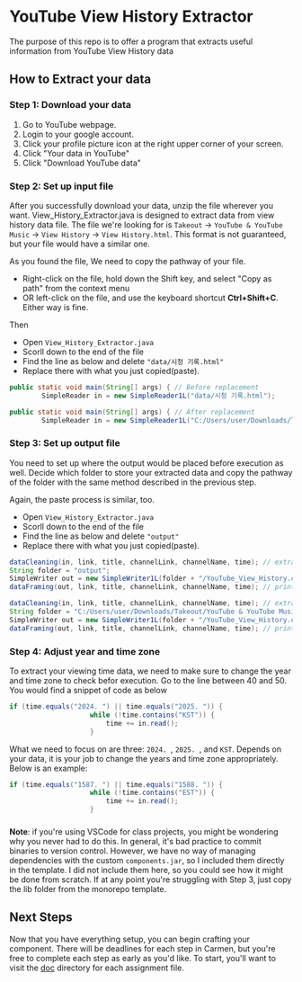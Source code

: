 # YouTube View History Extractor

The purpose of this repo is to offer a program that extracts useful information from YouTube View History data

## 

## How to Extract your data

### Step 1: Download your data

1. Go to YouTube webpage.
2. Login to your google account.
3. Click your profile picture icon at the right upper corner of your screen.
4. Click "Your data in YouTube"
5. Click "Download YouTube data"

### Step 2: Set up input file

After you successfully download your data, unzip the file wherever you want. View_History_Extractor.java is designed to extract data from view history data file. The file we're looking for is `Takeout` -> `YouTube & YouTube Music` -> `View History` -> `View History.html`.
This format is not guaranteed, but your file would have a similar one. 

As you found the file, We need to copy the pathway of your file.
- Right-click on the file, hold down the Shift key, and select "Copy as path" from the context menu 
- OR left-click on the file, and use the keyboard shortcut **Ctrl+Shift+C**. 
Either way is fine.

Then 
- Open `View_History_Extractor.java`
- Scorll down to the end of the file
- Find the line as below and delete `"data/시청 기록.html"`
- Replace there with what you just copied(paste).
```java
public static void main(String[] args) { // Before replacement
        SimpleReader in = new SimpleReader1L("data/시청 기록.html");
```
```java
public static void main(String[] args) { // After replacement
        SimpleReader in = new SimpleReader1L("C:/Users/user/Downloads/Takeout/YouTube & YouTube Music/View History/View History.html"); // Example pathway
```

### Step 3: Set up output file

You need to set up where the output would be placed before execution as well. Decide which folder to store your extracted data and copy the pathway of the folder with the same method described in the previous step.

Again, the paste process is similar, too.
- Open `View_History_Extractor.java`
- Scorll down to the end of the file
- Find the line as below and delete `"output"`
- Replace there with what you just copied(paste).
```java
dataCleaning(in, link, title, channelLink, channelName, time); // extract youtube data
String folder = "output";
SimpleWriter out = new SimpleWriter1L(folder + "/YouTube_View_History.csv");
dataFraming(out, link, title, channelLink, channelName, time); // print data into text file
```
```java
dataCleaning(in, link, title, channelLink, channelName, time); // extract youtube data
String folder = "C:/Users/user/Downloads/Takeout/YouTube & YouTube Music/View History";
SimpleWriter out = new SimpleWriter1L(folder + "/YouTube_View_History.csv");
dataFraming(out, link, title, channelLink, channelName, time); // print data into text file
```

### Step 4: Adjust year and time zone

To extract your viewing time data, we need to make sure to change the year and time zone to check befor execution. Go to the line between 40 and 50. You would find a snippet of code as below
```java
if (time.equals("2024. ") || time.equals("2025. ")) { 
                    while (!time.contains("KST")) {
                        time += in.read();
                    }
```
What we need to focus on are three: `2024. `, `2025. `, and `KST`.
Depends on your data, it is your job to change the years and time zone appropriately.
Below is an example:
```java
if (time.equals("1587. ") || time.equals("1588. ")) { 
                    while (!time.contains("EST")) {
                        time += in.read();
                    }
```

### 







**Note**: if you're using VSCode for class projects, you might be wondering
why you never had to do this. In general, it's bad practice to commit binaries
to version control. However, we have no way of managing dependencies with the
custom `components.jar`, so I included them directly in the template. I did not
include them here, so you could see how it might be done from scratch. If at any
point you're struggling with Step 3, just copy the lib folder from the monorepo
template.

## Next Steps

<!-- TODO: navigate to part 1 of the portfolio project and delete this comment -->

Now that you have everything setup, you can begin crafting your component. There
will be deadlines for each step in Carmen, but you're free to complete each step
as early as you'd like. To start, you'll want to visit the [doc](doc/) directory
for each assignment file.

[components-jar]: https://cse22x1.engineering.osu.edu/common/components.jar
[jdk-downloads]: https://www.oracle.com/java/technologies/downloads/
[use-this-template]: https://github.com/new?template_name=portfolio-project&template_owner=jrg94
